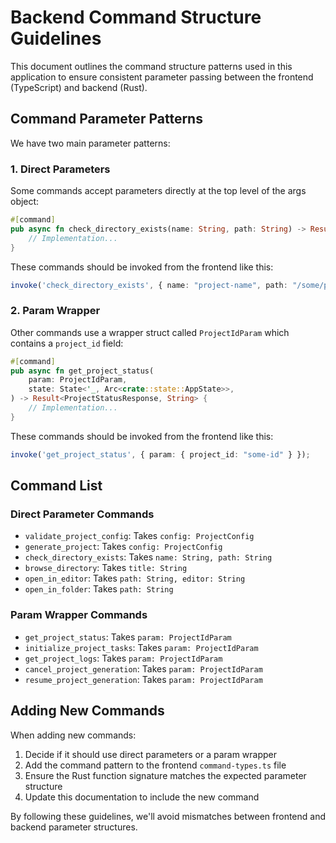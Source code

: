 # Backend Command Structure Guidelines

This document outlines the command structure patterns used in this application to ensure consistent parameter passing between the frontend (TypeScript) and backend (Rust).

## Command Parameter Patterns

We have two main parameter patterns:

### 1. Direct Parameters

Some commands accept parameters directly at the top level of the args object:

```rust
#[command]
pub async fn check_directory_exists(name: String, path: String) -> Result<bool, String> {
    // Implementation...
}
```

These commands should be invoked from the frontend like this:

```typescript
invoke('check_directory_exists', { name: "project-name", path: "/some/path" });
```

### 2. Param Wrapper

Other commands use a wrapper struct called `ProjectIdParam` which contains a `project_id` field:

```rust
#[command]
pub async fn get_project_status(
    param: ProjectIdParam,
    state: State<'_, Arc<crate::state::AppState>>,
) -> Result<ProjectStatusResponse, String> {
    // Implementation...
}
```

These commands should be invoked from the frontend like this:

```typescript
invoke('get_project_status', { param: { project_id: "some-id" } });
```

## Command List

### Direct Parameter Commands

- `validate_project_config`: Takes `config: ProjectConfig`
- `generate_project`: Takes `config: ProjectConfig`
- `check_directory_exists`: Takes `name: String, path: String`
- `browse_directory`: Takes `title: String`
- `open_in_editor`: Takes `path: String, editor: String`
- `open_in_folder`: Takes `path: String`

### Param Wrapper Commands

- `get_project_status`: Takes `param: ProjectIdParam`
- `initialize_project_tasks`: Takes `param: ProjectIdParam`
- `get_project_logs`: Takes `param: ProjectIdParam`
- `cancel_project_generation`: Takes `param: ProjectIdParam`
- `resume_project_generation`: Takes `param: ProjectIdParam`

## Adding New Commands

When adding new commands:

1. Decide if it should use direct parameters or a param wrapper
2. Add the command pattern to the frontend `command-types.ts` file
3. Ensure the Rust function signature matches the expected parameter structure
4. Update this documentation to include the new command

By following these guidelines, we'll avoid mismatches between frontend and backend parameter structures. 